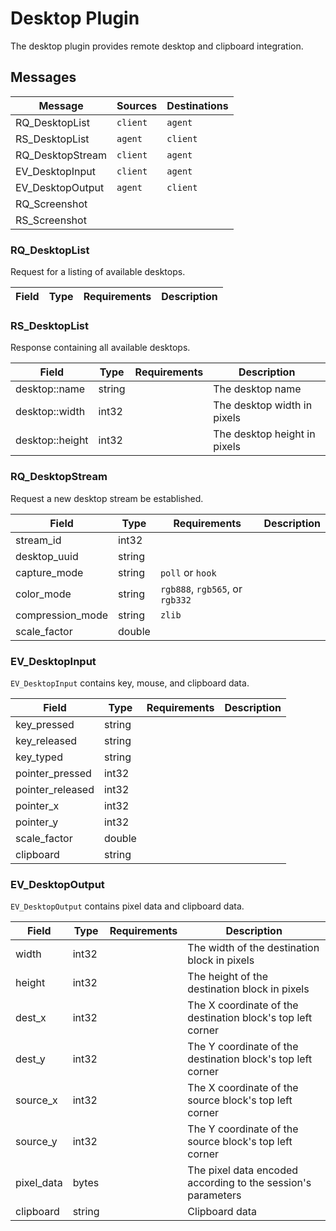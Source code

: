 # Desktop Plugin

The desktop plugin provides remote desktop and clipboard integration.

## Messages

| Message          | Sources  | Destinations |
| ---------------- | -------- | ------------ |
| RQ_DesktopList   | `client` | `agent`      |
| RS_DesktopList   | `agent`  | `client`     |
| RQ_DesktopStream | `client` | `agent`      |
| EV_DesktopInput  | `client` | `agent`      |
| EV_DesktopOutput | `agent`  | `client`     |
| RQ_Screenshot    |
| RS_Screenshot    |

### RQ_DesktopList

Request for a listing of available desktops.

| Field | Type | Requirements | Description |
| ----- | ---- | ------------ | ----------- |


### RS_DesktopList

Response containing all available desktops.

| Field           | Type   | Requirements | Description                  |
| --------------- | ------ | ------------ | ---------------------------- |
| desktop::name   | string |              | The desktop name             |
| desktop::width  | int32  |              | The desktop width in pixels  |
| desktop::height | int32  |              | The desktop height in pixels |

### RQ_DesktopStream

Request a new desktop stream be established.

| Field            | Type   | Requirements                    | Description |
| ---------------- | ------ | ------------------------------- | ----------- |
| stream_id        | int32  |
| desktop_uuid     | string |
| capture_mode     | string | `poll` or `hook`                |
| color_mode       | string | `rgb888`, `rgb565`, or `rgb332` |
| compression_mode | string | `zlib`                          |
| scale_factor     | double |

### EV_DesktopInput

`EV_DesktopInput` contains key, mouse, and clipboard data.

| Field            | Type   | Requirements | Description |
| ---------------- | ------ | ------------ | ----------- |
| key_pressed      | string |
| key_released     | string |
| key_typed        | string |
| pointer_pressed  | int32  |
| pointer_released | int32  |
| pointer_x        | int32  |
| pointer_y        | int32  |
| scale_factor     | double |
| clipboard        | string |

### EV_DesktopOutput

`EV_DesktopOutput` contains pixel data and clipboard data.

| Field      | Type   | Requirements | Description                                                  |
| ---------- | ------ | ------------ | ------------------------------------------------------------ |
| width      | int32  |              | The width of the destination block in pixels                 |
| height     | int32  |              | The height of the destination block in pixels                |
| dest_x     | int32  |              | The X coordinate of the destination block's top left corner  |
| dest_y     | int32  |              | The Y coordinate of the destination block's top left corner  |
| source_x   | int32  |              | The X coordinate of the source block's top left corner       |
| source_y   | int32  |              | The Y coordinate of the source block's top left corner       |
| pixel_data | bytes  |              | The pixel data encoded according to the session's parameters |
| clipboard  | string |              | Clipboard data                                               |
